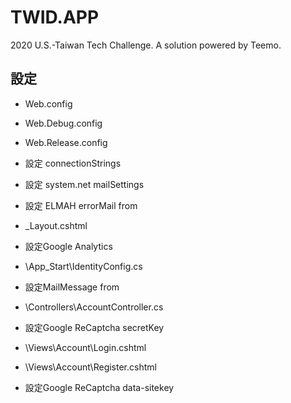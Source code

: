 # TWID.APP
2020 U.S.-Taiwan Tech Challenge. A solution powered by Teemo.

## 設定
* Web.config
* Web.Debug.config
* Web.Release.config
* 設定 connectionStrings
* 設定 system.net mailSettings
* 設定 ELMAH errorMail from

* _Layout.cshtml
* 設定Google Analytics

* \App_Start\IdentityConfig.cs
* 設定MailMessage from

* \Controllers\AccountController.cs
* 設定Google ReCaptcha secretKey

* \Views\Account\Login.cshtml
* \Views\Account\Register.cshtml
* 設定Google ReCaptcha data-sitekey
